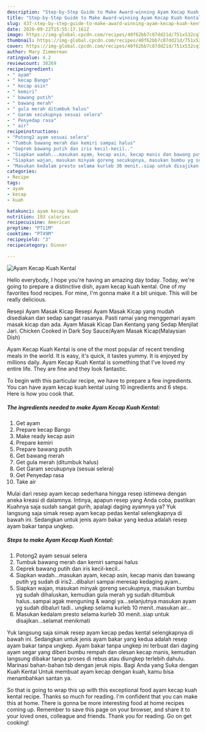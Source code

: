 ```yaml
---
description: "Step-by-Step Guide to Make Award-winning Ayam Kecap Kuah Kental"
title: "Step-by-Step Guide to Make Award-winning Ayam Kecap Kuah Kental"
slug: 437-step-by-step-guide-to-make-award-winning-ayam-kecap-kuah-kental
date: 2020-09-22T15:55:17.161Z
image: https://img-global.cpcdn.com/recipes/40f62bb7c87dd21d/751x532cq70/ayam-kecap-kuah-kental-foto-resep-utama.jpg
thumbnail: https://img-global.cpcdn.com/recipes/40f62bb7c87dd21d/751x532cq70/ayam-kecap-kuah-kental-foto-resep-utama.jpg
cover: https://img-global.cpcdn.com/recipes/40f62bb7c87dd21d/751x532cq70/ayam-kecap-kuah-kental-foto-resep-utama.jpg
author: Mary Zimmerman
ratingvalue: 4.2
reviewcount: 30269
recipeingredient:
- " ayam"
- " kecap Bango"
- " kecap asin"
- " kemiri"
- " bawang putih"
- " bawang merah"
- " gula merah ditumbuk halus"
- " Garam secukupnya sesuai selera"
- " Penyedap rasa"
- " air"
recipeinstructions:
- "Potong2 ayam sesuai selera"
- "Tumbuk bawang merah dan kemiri sampai halus"
- "Geprek bawang putih dan iris kecil-kecil.."
- "Siapkan wadah...masukan ayam, kecap asin, kecap manis dan bawang putih yg sudah di iris2...dibaluri sampai meresap kedaging ayam.."
- "Siapkan wajan, masukan minyak goreng secukupnya, masukan bumbu yg sudah dihaluskan, kemudian gula merah yg sudah ditumbuk halus..sampai agak menguning &amp; wangi ya...selanjutnya masukan ayam yg sudah dibaluri tadi.. ungkep selama kurleb 10 menit..masukan air..."
- "Masukan kedalam presto selama kurleb 30 menit..siap untuk disajikan...selamat menikmati"
categories:
- Recipe
tags:
- ayam
- kecap
- kuah

katakunci: ayam kecap kuah 
nutrition: 193 calories
recipecuisine: American
preptime: "PT11M"
cooktime: "PT49M"
recipeyield: "3"
recipecategory: Dinner

---
```



![Ayam Kecap Kuah Kental](https://img-global.cpcdn.com/recipes/40f62bb7c87dd21d/751x532cq70/ayam-kecap-kuah-kental-foto-resep-utama.jpg)

Hello everybody, I hope you're having an amazing day today. Today, we're going to prepare a distinctive dish, ayam kecap kuah kental. One of my favorites food recipes. For mine, I'm gonna make it a bit unique. This will be really delicious.

Resepi Ayam Masak Kicap Resepi Ayam Masak Kicap yang mudah disediakan dan sedap sangat rasanya. Pasti ramai yang menggemari ayam masak kicap dan ada. Ayam Masak Kicap Dan Kentang yang Sedap Menjilat Jari. Chicken Cooked in Dark Soy Sauce/Ayam Masak Kicap(Malaysian Dish)

Ayam Kecap Kuah Kental is one of the most popular of recent trending meals in the world. It is easy, it's quick, it tastes yummy. It is enjoyed by millions daily. Ayam Kecap Kuah Kental is something that I've loved my entire life. They are fine and they look fantastic.


To begin with this particular recipe, we have to prepare a few ingredients. You can have ayam kecap kuah kental using 10 ingredients and 6 steps. Here is how you cook that.

<!--inarticleads1-->

##### The ingredients needed to make Ayam Kecap Kuah Kental:

1. Get  ayam
1. Prepare  kecap Bango
1. Make ready  kecap asin
1. Prepare  kemiri
1. Prepare  bawang putih
1. Get  bawang merah
1. Get  gula merah (ditumbuk halus)
1. Get  Garam secukupnya (sesuai selera)
1. Get  Penyedap rasa
1. Take  air


Mulai dari resep ayam kecap sederhana hingga resep istimewa dengan aneka kreasi di dalamnya. Intinya, apapun resep yang Anda coba, pastikan Kuahnya saja sudah sangat gurih, apalagi daging ayamnya ya? Yuk langsung saja simak resep ayam kecap pedas kental selengkapnya di bawah ini. Sedangkan untuk jenis ayam bakar yang kedua adalah resep ayam bakar tanpa ungkep. 

<!--inarticleads2-->

##### Steps to make Ayam Kecap Kuah Kental:

1. Potong2 ayam sesuai selera
1. Tumbuk bawang merah dan kemiri sampai halus
1. Geprek bawang putih dan iris kecil-kecil..
1. Siapkan wadah...masukan ayam, kecap asin, kecap manis dan bawang putih yg sudah di iris2...dibaluri sampai meresap kedaging ayam..
1. Siapkan wajan, masukan minyak goreng secukupnya, masukan bumbu yg sudah dihaluskan, kemudian gula merah yg sudah ditumbuk halus..sampai agak menguning &amp; wangi ya...selanjutnya masukan ayam yg sudah dibaluri tadi.. ungkep selama kurleb 10 menit..masukan air...
1. Masukan kedalam presto selama kurleb 30 menit..siap untuk disajikan...selamat menikmati


Yuk langsung saja simak resep ayam kecap pedas kental selengkapnya di bawah ini. Sedangkan untuk jenis ayam bakar yang kedua adalah resep ayam bakar tanpa ungkep. Ayam bakar tanpa ungkep ini terbuat dari daging ayam segar yang diberi bumbu rempah dan olesan kecap manis, kemudian langsung dibakar tanpa proses di rebus atau diungkep terlebih dahulu. Marinasi bahan-bahan tsb dengan jeruk nipis. Bagi Anda yang Suka dengan Kuah Kental Untuk membuat ayam kecap dengan kuah, kamu bisa menambahkan santan ya. 

So that is going to wrap this up with this exceptional food ayam kecap kuah kental recipe. Thanks so much for reading. I'm confident that you can make this at home. There is gonna be more interesting food at home recipes coming up. Remember to save this page on your browser, and share it to your loved ones, colleague and friends. Thank you for reading. Go on get cooking!

